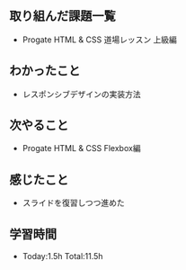 ## 取り組んだ課題一覧
- Progate HTML & CSS 道場レッスン 上級編
## わかったこと
- レスポンシブデザインの実装方法
## 次やること
- Progate HTML & CSS Flexbox編
## 感じたこと
- スライドを復習しつつ進めた
## 学習時間
- Today:1.5h Total:11.5h
